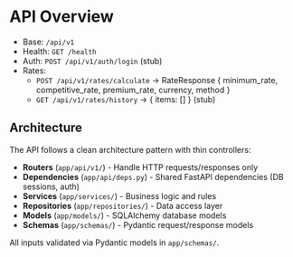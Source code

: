 # API Overview

- Base: `/api/v1`
- Health: `GET /health`
- Auth: `POST /api/v1/auth/login` (stub)
- Rates:
  - `POST /api/v1/rates/calculate` → RateResponse { minimum_rate, competitive_rate, premium_rate, currency, method }
  - `GET /api/v1/rates/history` → { items: [] } (stub)

## Architecture

The API follows a clean architecture pattern with thin controllers:

- **Routers** (`app/api/v1/`) - Handle HTTP requests/responses only
- **Dependencies** (`app/api/deps.py`) - Shared FastAPI dependencies (DB sessions, auth)
- **Services** (`app/services/`) - Business logic and rules
- **Repositories** (`app/repositories/`) - Data access layer
- **Models** (`app/models/`) - SQLAlchemy database models
- **Schemas** (`app/schemas/`) - Pydantic request/response models

All inputs validated via Pydantic models in `app/schemas/`.
